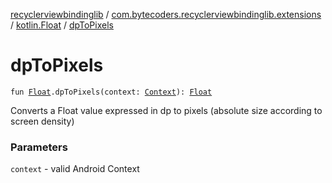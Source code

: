 [recyclerviewbindinglib](../../index.md) / [com.bytecoders.recyclerviewbindinglib.extensions](../index.md) / [kotlin.Float](index.md) / [dpToPixels](./dp-to-pixels.md)

# dpToPixels

`fun `[`Float`](https://kotlinlang.org/api/latest/jvm/stdlib/kotlin/-float/index.html)`.dpToPixels(context: `[`Context`](https://developer.android.com/reference/android/content/Context.html)`): `[`Float`](https://kotlinlang.org/api/latest/jvm/stdlib/kotlin/-float/index.html)

Converts a Float value expressed in dp to pixels
(absolute size according to screen density)

### Parameters

`context` - valid Android Context